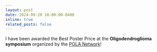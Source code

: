 ```yaml
---
layout: post
date: 2024-09-20 18:00:00-0400
inline: true
related_posts: false
---
```


I have been awarded the Best Poster Price at the **Oligodendroglioma symposium** organized by the [POLA Network](https://www.reseau-pola.org/app/download/35776638/Reseau+POLA_Workshop+oligo_Rapport.pdf)!
